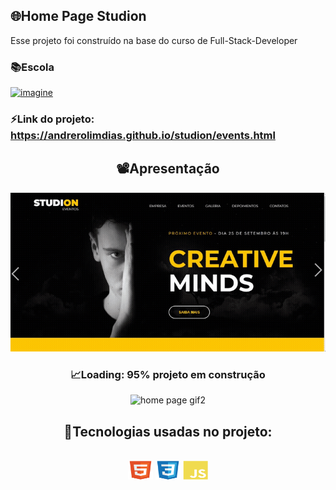 ## 🌐Home Page Studion

Esse projeto foi construído na base do curso de Full-Stack-Developer 

### 📚Escola 

<a href="#"><img alt="imagine" src="https://img.shields.io/badge/Imagine School-F15B2A.svg?logo=Pluralsight&logoColor=white"></a>

### ⚡Link do projeto: https://andrerolimdias.github.io/studion/events.html

<div align="center">

## 📽️Apresentação

![home page gif1](https://github.com/AndreRolimDias/studion/blob/master/home%20page%20gif.gif)

### 📈Loading: 95% projeto em construção 
 

![home page gif2](https://github.com/AndreRolimDias/studion/blob/master/home%20page%20gif2.gif)

## 🚀Tecnologias usadas no projeto:

<div style="display: inline_block"><br/>
 <img align="center" alt="Andre-HTML" height="30" width="40" src="https://raw.githubusercontent.com/devicons/devicon/master/icons/html5/html5-original.svg">
<img align="center" alt="Andre-CSS" height="30" width="40" src="https://raw.githubusercontent.com/devicons/devicon/master/icons/css3/css3-original.svg">
<img align="center" alt="Rafa-Js" height="30" width="40" src="https://raw.githubusercontent.com/devicons/devicon/master/icons/javascript/javascript-plain.svg">

</div>




